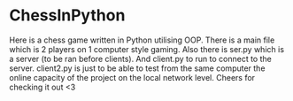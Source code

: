 # ChessInPython
Here is a chess game written in Python utilising OOP.
There is a main file which is 2 players on 1 computer style gaming. Also there is ser.py which is a server (to be ran before clients). And client.py to run to connect to the server. 
client2.py is just to be able to test from the same computer the online capacity of the project on the local network level.
Cheers for checking it out <3
